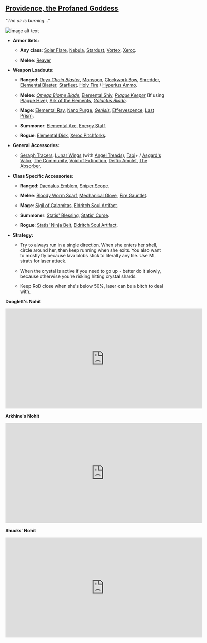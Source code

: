 ## [Providence, the Profaned Goddess](https://calamitymod.gamepedia.com/Providence,_the_Profaned_Goddess)

*"The air is burning…"*

![image alt text](../public/BMbpD6rCZ1qoniF20u7H2A_img_63.png)

* **Armor Sets:**

    * **Any class**: [Solar Flare](https://terraria.gamepedia.com/Solar_Flare_armor), [Nebula](https://terraria.gamepedia.com/Nebula_armor), [Stardust](https://terraria.gamepedia.com/Stardust_armor), [Vortex](https://terraria.gamepedia.com/Vortex_armor), [Xeroc](https://calamitymod.gamepedia.com/Xeroc_armor).

    * **Melee**: [Reaver](https://calamitymod.gamepedia.com/Reaver_armor)

* **Weapon Loadouts:**

    * **Ranged**: [*Onyx Chain Blaster*](https://calamitymod.gamepedia.com/Onyx_Chain_Blaster), [Monsoon](https://calamitymod.gamepedia.com/Monsoon), [Clockwork Bow](https://calamitymod.gamepedia.com/Clockwork_Bow), [Shredder](https://calamitymod.gamepedia.com/Shredder), [Elemental Blaster](https://calamitymod.gamepedia.com/Elemental_Blaster), [Starfleet](https://calamitymod.gamepedia.com/Starfleet). [Holy Fire](https://calamitymod.gamepedia.com/Holy_Fire_Bullet) / [Hyperius Ammo](https://calamitymod.gamepedia.com/Hyperius_Bullet).

    * **Melee**: [*Omega Biome Blade*](https://calamitymod.gamepedia.com/Omega_Biome_Blade), [Elemental Shiv](https://calamitymod.gamepedia.com/Elemental_Shiv), [*Plague Keeper*](https://calamitymod.gamepedia.com/Plague_Keeper) (If using [Plague Hive](https://calamitymod.gamepedia.com/Plague_Hive)), [Ark of the Elements](https://calamitymod.gamepedia.com/Ark_of_the_Elements), [*Galactus Blade*](https://calamitymod.gamepedia.com/Galactus_Blade).

    * **Mage**: [Elemental Ray](https://calamitymod.gamepedia.com/Elemental_Ray), [Nano Purge](https://calamitymod.gamepedia.com/Nano_Purge), [*Genisis*](https://calamitymod.gamepedia.com/Genisis), [Effervescence](https://calamitymod.gamepedia.com/Effervescence), [Last Prism](https://terraria.gamepedia.com/Last_Prism).

    * **Summoner**: [Elemental Axe](https://calamitymod.gamepedia.com/Elemental_Axe), [Energy Staff](https://calamitymod.gamepedia.com/Energy_Staff).

    * **Rogue**: [Elemental Disk](https://calamitymod.gamepedia.com/Elemental_Disk), [Xeroc Pitchforks](https://calamitymod.gamepedia.com/Xeroc_Pitchfork).

* **General Accessories:**

    * [Seraph Tracers](https://calamitymod.gamepedia.com/Seraph_Tracers), [Lunar Wings](https://terraria.gamepedia.com/Wings) (with [Angel Treads](https://calamitymod.gamepedia.com/Angel_Treads)), [Tabi](https://terraria.gamepedia.com/Tabi)+ / [Asgard's Valor](https://calamitymod.gamepedia.com/Asgard%27s_Valor), [The Community](https://calamitymod.gamepedia.com/The_Community), [Void of Extinction](https://calamitymod.gamepedia.com/Void_of_Extinction), [Deific Amulet](https://calamitymod.gamepedia.com/Deific_Amulet), [The Absorber](https://calamitymod.gamepedia.com/The_Absorber).

* **Class Specific Accessories:**

    * **Ranged**: [Daedalus Emblem](https://calamitymod.gamepedia.com/Daedalus_Emblem), [Sniper Scope](https://terraria.gamepedia.com/Sniper_Scope).

    * **Melee**: [Bloody Worm Scarf](https://calamitymod.gamepedia.com/Bloody_Worm_Scarf), [Mechanical Glove](https://terraria.gamepedia.com/Mechanical_Glove), [Fire Gauntlet](https://terraria.gamepedia.com/Fire_Gauntlet).

    * **Mage**: [Sigil of Calamitas](https://calamitymod.gamepedia.com/Sigil_of_Calamitas), [Eldritch Soul Artifact](https://calamitymod.gamepedia.com/Eldritch_Soul_Artifact).
      
    * **Summoner**: [Statis' Blessing](https://calamitymod.gamepedia.com/Statis%27_Blessing), [Statis’ Curse](https://calamitymod.gamepedia.com/Statis%27_Curse).
      
    * **Rogue**: [Statis' Ninja Belt](https://calamitymod.gamepedia.com/Statis%27_Ninja_Belt), [Eldritch Soul Artifact](https://calamitymod.gamepedia.com/Eldritch_Soul_Artifact).

* **Strategy:**

    * Try to always run in a single direction. When she enters her shell, circle around her, then keep running when she exits. You also want to mostly fly because lava blobs stick to literally any tile. Use ML strats for laser attack.
    
    * When the crystal is active if you need to go up - better do it slowly, because otherwise you're risking hitting crystal shards.
    
    * Keep RoD close when she's below 50%, laser can be a bitch to deal with.

**Dooglett's Nohit**

<div align="center">
    <iframe width="620" height="315"
        src="https://www.youtube.com/embed/gVTo_it1O7A" frameborder="0" allowfullscreen>
    </iframe>
</div>

**Arkhine's Nohit**

<div align="center">
    <iframe width="620" height="315"
        src="https://www.youtube.com/embed/5MKuk1SMsiA" frameborder="0" allowfullscreen>
    </iframe>
</div>

**Shucks' Nohit**

<div align="center">
    <iframe width="620" height="315"
        src="https://www.youtube.com/embed/iG55Cun5--8" frameborder="0" allowfullscreen>
    </iframe>
</div>
